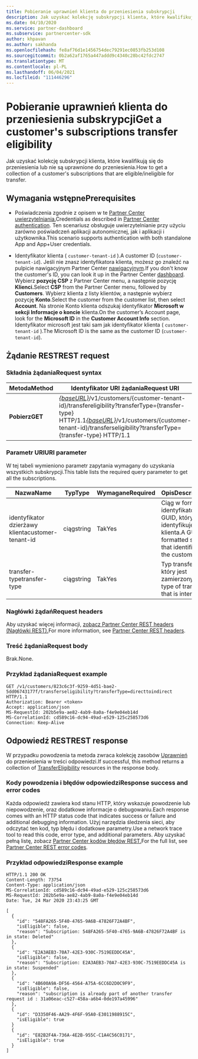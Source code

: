 ```yaml
---
title: Pobieranie uprawnień klienta do przeniesienia subskrypcji
description: Jak uzyskać kolekcję subskrypcji klienta, które kwalifikują się do przeniesienia lub są do nich do przekazania.
ms.date: 04/10/2020
ms.service: partner-dashboard
ms.subservice: partnercenter-sdk
author: khpavan
ms.author: sakhanda
ms.openlocfilehash: fe8af76d1e1456754dec79291ec0853fb253d108
ms.sourcegitcommit: 0b2a62af1765a447addd9c4340c28bc42fdc2747
ms.translationtype: MT
ms.contentlocale: pl-PL
ms.lasthandoff: 06/04/2021
ms.locfileid: "111446296"
---
```

# <a name="get-a-customers-subscriptions-transfer-eligibility"></a><span data-ttu-id="fdc4a-103">Pobieranie uprawnień klienta do przeniesienia subskrypcji</span><span class="sxs-lookup"><span data-stu-id="fdc4a-103">Get a customer's subscriptions transfer eligibility</span></span>

<span data-ttu-id="fdc4a-104">Jak uzyskać kolekcję subskrypcji klienta, które kwalifikują się do przeniesienia lub nie są uprawnione do przeniesienia.</span><span class="sxs-lookup"><span data-stu-id="fdc4a-104">How to get a collection of a customer's subscriptions that are eligible/ineligible for transfer.</span></span>

## <a name="prerequisites"></a><span data-ttu-id="fdc4a-105">Wymagania wstępne</span><span class="sxs-lookup"><span data-stu-id="fdc4a-105">Prerequisites</span></span>

- <span data-ttu-id="fdc4a-106">Poświadczenia zgodnie z opisem w te [Partner Center uwierzytelniania.](partner-center-authentication.md)</span><span class="sxs-lookup"><span data-stu-id="fdc4a-106">Credentials as described in [Partner Center authentication](partner-center-authentication.md).</span></span> <span data-ttu-id="fdc4a-107">Ten scenariusz obsługuje uwierzytelnianie przy użyciu zarówno poświadczeń aplikacji autonomicznej, jak i aplikacji i użytkownika.</span><span class="sxs-lookup"><span data-stu-id="fdc4a-107">This scenario supports authentication with both standalone App and App+User credentials.</span></span>

- <span data-ttu-id="fdc4a-108">Identyfikator klienta ( `customer-tenant-id` ).</span><span class="sxs-lookup"><span data-stu-id="fdc4a-108">A customer ID (`customer-tenant-id`).</span></span> <span data-ttu-id="fdc4a-109">Jeśli nie znasz identyfikatora klienta, możesz go znaleźć na pulpicie nawigacyjnym Partner Center [nawigacyjnym](https://partner.microsoft.com/dashboard).</span><span class="sxs-lookup"><span data-stu-id="fdc4a-109">If you don't know the customer's ID, you can look it up in the Partner Center [dashboard](https://partner.microsoft.com/dashboard).</span></span> <span data-ttu-id="fdc4a-110">Wybierz **pozycję CSP** z Partner Center menu, a następnie pozycję **Klienci.**</span><span class="sxs-lookup"><span data-stu-id="fdc4a-110">Select **CSP** from the Partner Center menu, followed by **Customers**.</span></span> <span data-ttu-id="fdc4a-111">Wybierz klienta z listy klientów, a następnie wybierz pozycję **Konto**.</span><span class="sxs-lookup"><span data-stu-id="fdc4a-111">Select the customer from the customer list, then select **Account**.</span></span> <span data-ttu-id="fdc4a-112">Na stronie Konto klienta odszukaj identyfikator **Microsoft w** **sekcji Informacje o koncie** klienta.</span><span class="sxs-lookup"><span data-stu-id="fdc4a-112">On the customer’s Account page, look for the **Microsoft ID** in the **Customer Account Info** section.</span></span> <span data-ttu-id="fdc4a-113">Identyfikator microsoft jest taki sam jak identyfikator klienta ( `customer-tenant-id` ).</span><span class="sxs-lookup"><span data-stu-id="fdc4a-113">The Microsoft ID is the same as the customer ID  (`customer-tenant-id`).</span></span>

## <a name="rest-request"></a><span data-ttu-id="fdc4a-114">Żądanie REST</span><span class="sxs-lookup"><span data-stu-id="fdc4a-114">REST request</span></span>

### <a name="request-syntax"></a><span data-ttu-id="fdc4a-115">Składnia żądania</span><span class="sxs-lookup"><span data-stu-id="fdc4a-115">Request syntax</span></span>

| <span data-ttu-id="fdc4a-116">Metoda</span><span class="sxs-lookup"><span data-stu-id="fdc4a-116">Method</span></span>  | <span data-ttu-id="fdc4a-117">Identyfikator URI żądania</span><span class="sxs-lookup"><span data-stu-id="fdc4a-117">Request URI</span></span>                                                                                          |
|---------|------------------------------------------------------------------------------------------------------|
| <span data-ttu-id="fdc4a-118">**Pobierz**</span><span class="sxs-lookup"><span data-stu-id="fdc4a-118">**GET**</span></span> | <span data-ttu-id="fdc4a-119">[*{baseURL}*](partner-center-rest-urls.md)/v1/customers/{customer-tenant-id}/transfereligibility?transferType={transfer-type} HTTP/1.1</span><span class="sxs-lookup"><span data-stu-id="fdc4a-119">[*{baseURL}*](partner-center-rest-urls.md)/v1/customers/{customer-tenant-id}/transferseligibility?transferType={transfer-type} HTTP/1.1</span></span> |

### <a name="uri-parameter"></a><span data-ttu-id="fdc4a-120">Parametr URI</span><span class="sxs-lookup"><span data-stu-id="fdc4a-120">URI parameter</span></span>

<span data-ttu-id="fdc4a-121">W tej tabeli wymieniono parametr zapytania wymagany do uzyskania wszystkich subskrypcji.</span><span class="sxs-lookup"><span data-stu-id="fdc4a-121">This table lists the required query parameter to get all the subscriptions.</span></span>

| <span data-ttu-id="fdc4a-122">Nazwa</span><span class="sxs-lookup"><span data-stu-id="fdc4a-122">Name</span></span>               | <span data-ttu-id="fdc4a-123">Typ</span><span class="sxs-lookup"><span data-stu-id="fdc4a-123">Type</span></span>   | <span data-ttu-id="fdc4a-124">Wymagane</span><span class="sxs-lookup"><span data-stu-id="fdc4a-124">Required</span></span> | <span data-ttu-id="fdc4a-125">Opis</span><span class="sxs-lookup"><span data-stu-id="fdc4a-125">Description</span></span>                                           |
|--------------------|--------|----------|-------------------------------------------------------|
| <span data-ttu-id="fdc4a-126">identyfikator dzierżawy klienta</span><span class="sxs-lookup"><span data-stu-id="fdc4a-126">customer-tenant-id</span></span> | <span data-ttu-id="fdc4a-127">ciąg</span><span class="sxs-lookup"><span data-stu-id="fdc4a-127">string</span></span> | <span data-ttu-id="fdc4a-128">Tak</span><span class="sxs-lookup"><span data-stu-id="fdc4a-128">Yes</span></span>      | <span data-ttu-id="fdc4a-129">Ciąg w formacie identyfikatora GUID, który identyfikuje klienta.</span><span class="sxs-lookup"><span data-stu-id="fdc4a-129">A GUID-formatted string that identifies the customer.</span></span> |
| <span data-ttu-id="fdc4a-130">transfer-type</span><span class="sxs-lookup"><span data-stu-id="fdc4a-130">transfer-type</span></span>      | <span data-ttu-id="fdc4a-131">ciąg</span><span class="sxs-lookup"><span data-stu-id="fdc4a-131">string</span></span> | <span data-ttu-id="fdc4a-132">Tak</span><span class="sxs-lookup"><span data-stu-id="fdc4a-132">Yes</span></span>      | <span data-ttu-id="fdc4a-133">Typ transferu, który jest zamierzony.</span><span class="sxs-lookup"><span data-stu-id="fdc4a-133">The type of transfer that is intended.</span></span>                |

### <a name="request-headers"></a><span data-ttu-id="fdc4a-134">Nagłówki żądań</span><span class="sxs-lookup"><span data-stu-id="fdc4a-134">Request headers</span></span>

<span data-ttu-id="fdc4a-135">Aby uzyskać więcej informacji, [zobacz Partner Center REST headers (Nagłówki REST).](headers.md)</span><span class="sxs-lookup"><span data-stu-id="fdc4a-135">For more information, see [Partner Center REST headers](headers.md).</span></span>

### <a name="request-body"></a><span data-ttu-id="fdc4a-136">Treść żądania</span><span class="sxs-lookup"><span data-stu-id="fdc4a-136">Request body</span></span>

<span data-ttu-id="fdc4a-137">Brak.</span><span class="sxs-lookup"><span data-stu-id="fdc4a-137">None.</span></span>

### <a name="request-example"></a><span data-ttu-id="fdc4a-138">Przykład żądania</span><span class="sxs-lookup"><span data-stu-id="fdc4a-138">Request example</span></span>

```http
GET /v1/customers/823c6c3f-9259-4d51-bae2-5dd06743177f/transferseligibility?transferType=directtoindirect HTTP/1.1
Authorization: Bearer <token>
Accept: application/json
MS-RequestId: 202b5e9a-ae82-4ab9-8a0a-f4e9e04eb14d
MS-CorrelationId: cd589c16-dc94-49ad-e529-125c258573d6
Connection: Keep-Alive
```

## <a name="rest-response"></a><span data-ttu-id="fdc4a-139">Odpowiedź REST</span><span class="sxs-lookup"><span data-stu-id="fdc4a-139">REST response</span></span>

<span data-ttu-id="fdc4a-140">W przypadku powodzenia ta metoda zwraca kolekcję zasobów [Uprawnień](transfer-eligibility-resources.md) do przeniesienia w treści odpowiedzi.</span><span class="sxs-lookup"><span data-stu-id="fdc4a-140">If successful, this method returns a collection of [TransferEligibility](transfer-eligibility-resources.md) resources in the response body.</span></span>

### <a name="response-success-and-error-codes"></a><span data-ttu-id="fdc4a-141">Kody powodzenia i błędów odpowiedzi</span><span class="sxs-lookup"><span data-stu-id="fdc4a-141">Response success and error codes</span></span>

<span data-ttu-id="fdc4a-142">Każda odpowiedź zawiera kod stanu HTTP, który wskazuje powodzenie lub niepowodzenie, oraz dodatkowe informacje o debugowaniu.</span><span class="sxs-lookup"><span data-stu-id="fdc4a-142">Each response comes with an HTTP status code that indicates success or failure and additional debugging information.</span></span> <span data-ttu-id="fdc4a-143">Użyj narzędzia śledzenia sieci, aby odczytać ten kod, typ błędu i dodatkowe parametry.</span><span class="sxs-lookup"><span data-stu-id="fdc4a-143">Use a network trace tool to read this code, error type, and additional parameters.</span></span> <span data-ttu-id="fdc4a-144">Aby uzyskać pełną listę, zobacz [Partner Center kodów błędów REST.](error-codes.md)</span><span class="sxs-lookup"><span data-stu-id="fdc4a-144">For the full list, see [Partner Center REST error codes](error-codes.md).</span></span>

### <a name="response-example"></a><span data-ttu-id="fdc4a-145">Przykład odpowiedzi</span><span class="sxs-lookup"><span data-stu-id="fdc4a-145">Response example</span></span>

```http
HTTP/1.1 200 OK
Content-Length: 73754
Content-Type: application/json
MS-CorrelationId: cd589c16-dc94-49ad-e529-125c258573d6
MS-RequestId: 202b5e9a-ae82-4ab9-8a0a-f4e9e04eb14d
Date: Tue, 24 Mar 2020 23:43:25 GMT

[
  {
    "id": "548FA265-5F40-4765-9A6B-47826F72A4BF",
    "isEligible": false,
    "reason": "Subscription: 548FA265-5F40-4765-9A6B-47826F72A4BF is in state: Deleted"
  },
  {
    "id": "E2A3AEB3-70A7-42E3-930C-7519EEDDC45A",
    "isEligible": false,
    "reason": "Subscription: E2A3AEB3-70A7-42E3-930C-7519EEDDC45A is in state: Suspended"
  },
  {
    "id": "4B600A9A-DF56-4564-A75A-6CC6D2D0C9F9",
    "isEligible": false,
    "reason": "subscription is already part of another transfer request id : 31a06eac-c527-458a-a6b4-0de197a45996"
  },
  {
    "id": "D3350F46-AA29-4F6F-95A0-E3011988915C",
    "isEligible": true
  }
  {
    "id": "E82B2F4A-736A-4E2B-955C-C1A4C56C0171",
    "isEligible": true
  }
]
```
